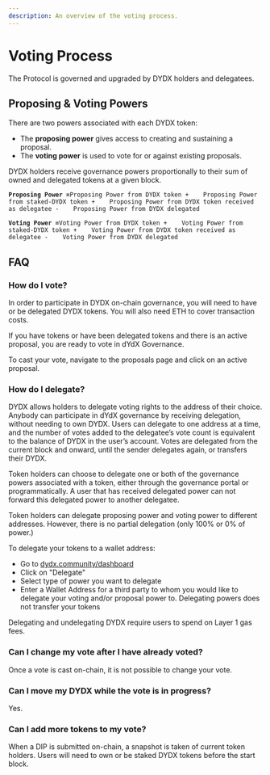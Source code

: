```yaml
---
description: An overview of the voting process.
---
```


# Voting Process

The Protocol is governed and upgraded by DYDX holders and delegatees.

## **Proposing & Voting Powers**

There are two powers associated with each DYDX token:

* The **proposing power** gives access to creating and sustaining a proposal.
* The **voting power** is used to vote for or against existing proposals.

DYDX holders receive governance powers proportionally to their sum of owned and delegated tokens at a given block.

**`Proposing Power =`**`Proposing Power from DYDX token +   
Proposing Power from staked-DYDX token +   
Proposing Power from DYDX token received as delegatee -   
Proposing Power from DYDX delegated`

**`Voting Power =`**`Voting Power from DYDX token +   
Voting Power from staked-DYDX token +   
Voting Power from DYDX token received as delegatee -   
Voting Power from DYDX delegated`

## FAQ

### How do I vote?

In order to participate in DYDX on-chain governance, you will need to have or be delegated DYDX tokens. You will also need ETH to cover transaction costs.

If you have tokens or have been delegated tokens and there is an active proposal, you are ready to vote in dYdX Governance. 

To cast your vote, navigate to the proposals page and click on an active proposal.

### **How do I delegate?**

DYDX allows holders to delegate voting rights to the address of their choice. Anybody can participate in dYdX governance by receiving delegation, without needing to own DYDX. Users can delegate to one address at a time, and the number of votes added to the delegatee’s vote count is equivalent to the balance of DYDX in the user’s account. Votes are delegated from the current block and onward, until the sender delegates again, or transfers their DYDX.

Token holders can choose to delegate one or both of the governance powers associated with a token, either through the governance portal or programmatically. A user that has received delegated power can not forward this delegated power to another delegatee.

Token holders can delegate proposing power and voting power to different addresses. However, there is no partial delegation \(only 100% or 0% of power.\)

To delegate your tokens to a wallet address: 

* Go to [dydx.community/dashboard](https://dydx.community/dashboard)
* Click on "Delegate"
* Select type of power you want to delegate
* Enter a Wallet Address for a third party to whom you would like to delegate your voting and/or proposal power to. Delegating powers does not transfer your tokens

Delegating and undelegating DYDX require users to spend on Layer 1 gas fees.

### Can I change my vote after I have already voted?

Once a vote is cast on-chain, it is not possible to change your vote.

### Can I move my DYDX while the vote is in progress?

Yes.

### Can I add more tokens to my vote?

When a DIP is submitted on-chain, a snapshot is taken of current token holders. Users will need to own or be staked DYDX tokens before the start block.

